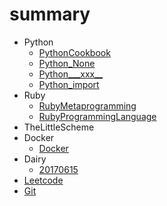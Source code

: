 # summary

* Python
  * [PythonCookbook](Python/PythonCookbook/summary.md)
  * [Python_None](Python/PythonTips/Python_None.md)
  * [Python___xxx__](Python/PythonTips/Python___xxx__.md)
  * [Python_import](Python/PythonTips/Python_import.md)
  <!-- * [ProblemSolving](Python/ProblemSolving/A.md) -->
* Ruby
  * [RubyMetaprogramming](Ruby/RubyMetaprogramming.md)
  * [RubyProgrammingLanguage](Ruby/RubyProgrammingLanguage.md)
* TheLittleScheme
* Docker
  * [Docker](Docker/Docker.md)
* Dairy
  * [20170615](Diary/20170615.md)
* [Leetcode](leetcode.py)
* [Git](git.md)